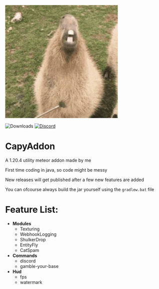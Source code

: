 <img src="./src/main/resources/assets/template/icon.png" alt="Logo" width="360" height="360">

<a><img src="https://img.shields.io/github/downloads/CapyKing10/CapyAddon/total?style=for-the-badge" alt="Downloads"/></a>
<a href="https://dsc.gg/capyking10"><img src="https://img.shields.io/badge/CapyAddon_Support-Discord-Blue?style=for-the-badge" alt="Discord"/></a>


# CapyAddon

A 1.20.4 utility meteor addon made by me

First time coding in java, so code might be messy

New releases will get published after a few new features are added

You can ofcourse always build the jar yourself using the `gradlew.bat` file

# Feature List:
- **Modules**
    - Texturing
    - WebhookLogging
    - ShulkerDrop
    - EntityFly
    - CatSpam
- **Commands**
   - discord
   - gamble-your-base
- **Hud**
   - fps
   - watermark
